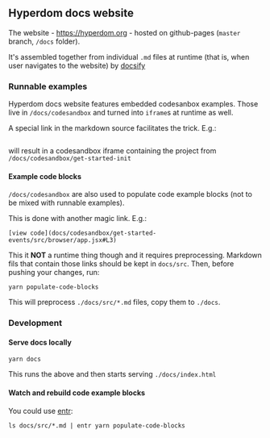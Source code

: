 ## Hyperdom docs website

The website - https://hyperdom.org - hosted on github-pages (`master` branch, `/docs` folder).

It's assembled together from individual `.md` files at runtime (that is, when user navigates to the website) by [docsify](https://docsify.js.org/#/)

### Runnable examples

Hyperdom docs website features embedded codesanbox examples. Those live in `/docs/codesandbox` and turned into `iframe`s at runtime as well.

A special link in the markdown source facilitates the trick. E.g.:

```[codesandbox](https://codesandbox.io/embed/github/featurist/hyperdom/tree/master/docs/codesandbox/get-started-init?fontsize=14)
```

will result in a codesandbox iframe containing the project from `/docs/codesandbox/get-started-init`

#### Example code blocks

`/docs/codesandbox` are also used to populate code example blocks (not to be mixed with runnable examples).

This is done with another magic link. E.g.:
```
[view code](docs/codesandbox/get-started-events/src/browser/app.jsx#L3)
```

This it __NOT__ a runtime thing though and it requires preprocessing. Markdown fils that contain those links should be kept in `docs/src`. Then, before pushing your changes, run:

```
yarn populate-code-blocks
```

This will preprocess `./docs/src/*.md` files, copy them to `./docs`.

### Development

#### Serve docs locally

```
yarn docs
```

This runs the above and then starts serving `./docs/index.html`

#### Watch and rebuild code example blocks

You could use [entr](http://eradman.com/entrproject/):

```
ls docs/src/*.md | entr yarn populate-code-blocks
```
